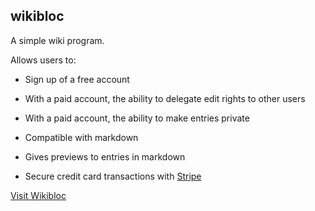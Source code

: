 ## wikibloc

A simple wiki program.

Allows users to:

* Sign up of a free account

* With a paid account, the ability to delegate edit rights to other users

* With a paid account, the ability to make entries private

* Compatible with markdown

* Gives previews to entries in markdown

* Secure credit card transactions with [Stripe](http://www.stripe.com)

[Visit Wikibloc](https://wikibloc.herokuapp.com/)

